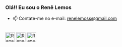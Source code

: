 ### Olá!! Eu sou o Renê Lemos

- 📫 Contate-me no e-mail: renelemoss@gmail.com

<div style="display: inline_block"><br>
  <img align="center" alt="Rene MS Excel" height="30" weight="40" src="https://img.icons8.com/color/48/000000/ms-excel.png">
   <img align="center" alt="Rene PowerBI" height="30" weight="40" src="https://svgshare.com/getbyhash/sha1-CoX1FeO7x4mfDg71Zr9sRooRgMs=">
       <img align="center" alt="Rene Python" height="30" weight="40" src="https://upload.wikimedia.org/wikipedia/commons/c/c3/Python-logo-notext.svg">

  
   
</div>
  
  
